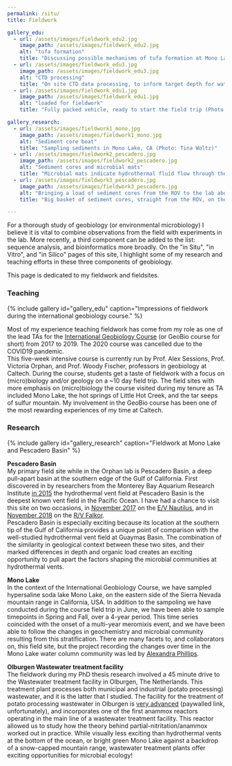 ```yaml
---
permalink: /situ/
title: Fieldwork

gallery_edu:
  - url: /assets/images/fieldwork_edu2.jpg
    image_path: /assets/images/fieldwork_edu2.jpg
    alt: "tufa formation"
    title: "Discussing possible mechanisms of tufa formation at Mono Lake, CA (Photo: Rachel Weisend)"
  - url: /assets/images/fieldwork_edu3.jpg
    image_path: /assets/images/fieldwork_edu3.jpg
    alt: "CTD processing"
    title: "On site CTD data processing, to inform target depth for water column sampling"
  - url: /assets/images/fieldwork_edu1.jpg
    image_path: /assets/images/fieldwork_edu1.jpg
    alt: "loaded for fieldwork"
    title: "Fully packed vehicle, ready to start the field trip (Photo: Danielle Potocek)"

gallery_research:
  - url: /assets/images/fieldwork1_mono.jpg
    image_path: /assets/images/fieldwork1_mono.jpg
    alt: "Sediment core boat"
    title: "Sampling sediments in Mono Lake, CA (Photo: Tina Woltz)"
  - url: /assets/images/fieldwork2_pescadero.jpg
    image_path: /assets/images/fieldwork2_pescadero.jpg
    alt: "Sediment cores and microbial mats"
    title: "Microbial mats indicate hydrothermal fluid flow through the sediment in Pescadero Basin"
  - url: /assets/images/fieldwork3_pescadero.jpg
    image_path: /assets/images/fieldwork3_pescadero.jpg
    alt: "Bringing a load of sediment cores from the ROV to the lab aboard RV Falkor"
    title: "Big basket of sediment cores, straight from the ROV, on the way to the lab (Photo: Victoria Orphan)"

---
```

      
For a thorough study of geobiology (or environmental microbiology) I believe it is vital to combine observations from the field with experiments in the lab.
More recently, a third component can be added to the list: sequence analysis, and bioinformatics more broadly. On the "in Situ", "in Vitro",
and "in Silico" pages of this site, I highlight some of my research and teaching efforts in these three components of geobiology.   
    
This page is dedicated to my fieldwork and fieldsites.   
   
   
### Teaching
{% include gallery id="gallery_edu" caption="Impressions of fieldwork during the international geobiology course." %}

Most of my experience teaching fieldwork has come from my role as one of the lead TAs for the 
[International Geobiology Course](http://web.gps.caltech.edu/GBcourse/) (or GeoBio course for short) from 2017 to 2019. 
The 2020 course was cancelled due to the COVID19 pandemic.  
This five-week intensive course is currently run by Prof. Alex Sessions, Prof. Victoria Orphan, and Prof. Woody Fischer, professors in geobiology at Caltech.
During the course, students get a taste of fieldwork with a focus on (micro)biology and/or geology on a ~10 day field trip. 
The field sites with more emphasis on (micro)biology the course visited during my tenure as TA included Mono Lake, 
the hot springs of Little Hot Creek, and the tar seeps of sulfur mountain.
My involvement in the GeoBio course has been one of the most rewarding experiences of my time at Caltech. 
   
   
### Research
{% include gallery id="gallery_research" caption="Fieldwork at Mono Lake and Pescadero Basin" %}

**Pescadero Basin**   
My primary field site while in the Orphan lab is Pescadero Basin, a deep pull-apart basin at the southern edge of the Gulf of California. First discovered 
in by researchers from the Monterey Bay Aquarium Research Institute
[in 2015](https://www.mbari.org/mbari-researchers-discover-deepest-known-high-temperature-hydrothermal-vents-in-pacific-ocean/) the hydrothermal vent field
at Pescadero Basin is the deepest known vent field in the Pacific Ocean. I have had a chance to visit this site on two occasions, 
in [November 2017](https://nautiluslive.org/cruise/NA091) on the [E/V Nautilus](https://nautiluslive.org/), and in 
[November 2018](https://schmidtocean.org/cruise/interdisciplinary-investigation-of-new-hydrothermal-vent-field/) on the 
[R/V Falkor](https://schmidtocean.org/rv-falkor/).    
Pescadero Basin is especially exciting because its location at the southern tip of the Gulf of California 
provides a unique point of comparison with the well-studied hydrothermal vent field at Guaymas Basin. The combination of the similarity in geological 
context between these two sites, and their marked differences in depth and organic load creates an exciting opportunity to pull apart the factors 
shaping the microbial communities at hydrothermal vents.     
    
**Mono Lake**   
In the context of the International Geobiology Course, we have sampled hypersaline soda lake Mono Lake, on the eastern side of the Sierra Nevada 
mountain range in California, USA. In addition to the sampoling we have conducted during the course field trip in June, we have been able to sample 
timepoints in Spring and Fall, over a 4-year period. This time series coincided with the onset of a multi-year meromixis event, and we have been able 
to follow the changes in geochemistry and microbial community resulting from this stratification. There are many facets to, and collaborators on, 
this field site, but the project recording the changes over time in the Mono Lake water column community was led by 
[Alexandra Phillips](http://web.gps.caltech.edu/~als/people/alex-phillips.html).   

  
**Olburgen Wastewater treatment facility**  
The fieldwork during my PhD thesis research involved a 45 minute drive to the Wastewater treatment facility in Olburgen, The Netherlands. 
This treatment plant processes both municipal and industrial (potato processing) wastewater, and it is the latter that I studied. The facility 
for the treatment of potato processing wastewater in Olburgen is [very advanced](https://doi.org/10.2166/wst.2010.977) (paywalled link, unfortunately), 
and incorporates one of the first anammox reactors operating in the main line of a wastewater treatment facility. This reactor allowed us to study
how the theory behind partial-nitritation/anammox worked out in practice. While visually less exciting than hydrothermal vents at the bottom of the
ocean, or bright green Mono Lake against a backdrop of a snow-capped mountain range, wastewater treatment plants offer exciting opportunities for
microbial ecology!   


